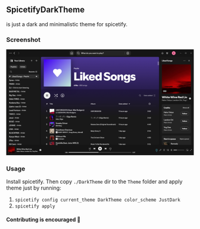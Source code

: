 ## SpicetifyDarkTheme
is just a dark and minimalistic theme for spicetify.
### Screenshot
![screenshot](./screenshots/image.png)
### Usage
Install spicetify. Then copy `./DarkTheme` dir to the `Theme` folder and apply theme just by running: 
1. `spicetify config current_theme DarkTheme color_scheme JustDark`
2. `spicetify apply`

#### Contributing is encouraged 🤗
